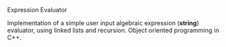 Expression Evaluator

Implementation of a simple user input algebraic expression (**string**) evaluator, using linked lists and recursion. Object oriented programming in C++.
